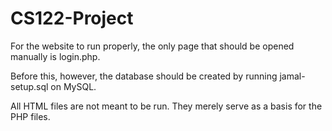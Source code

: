 # CS122-Project

For the website to run properly, the only page that should be opened manually is login.php.

Before this, however, the database should be created by running jamal-setup.sql on MySQL.


All HTML files are not meant to be run. They merely serve as a basis for the PHP files.
